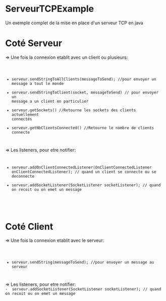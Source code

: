 # ServeurTCPExample
Un exemple complet de la mise en place d'un serveur TCP en java

# Coté Serveur

=> Une fois la connexion etablit avec un client ou plusieurs:
<code>
-  serveur.sendStringToAllClients(messageToSend); //pour envoyer un message a tout le monde
-  serveur.sendStringToClient(socket, messageToSend) // pour envoyer un message a un client en particulier
-  serveur.getSockets() //Retourne les sockets des clients actuellement connectés
-  serveur.getNbClientsConnected() //Retourne le nombre de clients connecte
</code>
=> Les listeners, pour etre notifier:
<code>

-  serveur.addOnClientConnectedListener(OnClientConnectedListener onClientConnectedListener);  // quand un client se connecte ou se deconnecte
 -  serveur.addSocketListener(SocketListener socketListener); // quand on recoit ou on emet un message
 </code>
 
 # Coté Client

=> Une fois la connexion etablit avec le serveur:
<code>
-  serveur.sendString(messageToSend); //pour envoyer un message au serveur
</code>
=> Les listeners, pour etre notifier:
<code>
-  serveur.addSocketListener(SocketListener socketListener); // quand on recoit ou on emet un message

 </code>


